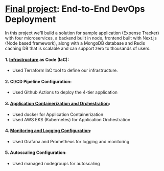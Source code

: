 # [Final project](./PROJECT_REQUIREMENTS.md): End-to-End DevOps Deployment 

In this project we'll build a solution for sample application (Expense Tracker) with four microservices, a backend built in node, frontend built with Next.js (Node based framework), along with a MongoDB database and Redis caching DB that is scalable and can support zero to thousands of users.

#### 1. [Infrastructure](./TERRAFORM_README.md) as Code (IaC):

- Used Terraform IaC tool to define our infrastructure.

#### 2. CI/CD Pipeline Configuration:

- Used Github Actions to deploy the 4-tier application

#### 3. [Application Containerization and Orchestration](./K8s_README.md):

- Used docker for Application Containerization
- Used AWS EKS (Kubernetes) for Application Orchestration

#### 4. [Monitoring and Logging Configuration](./monitoring_README.md):

- Used Grafana and Prometheus for logging and monitoring

#### 5. Autoscaling Configuration:

- Used managed nodegroups for autoscaling